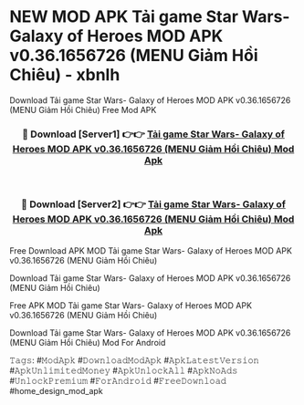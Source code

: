 # NEW MOD APK Tải game Star Wars- Galaxy of Heroes MOD APK v0.36.1656726 (MENU Giảm Hồi Chiêu) - xbnlh
Download Tải game Star Wars- Galaxy of Heroes MOD APK v0.36.1656726 (MENU Giảm Hồi Chiêu) Free Mod APK

<div align="center">
<h3>🔴 Download [Server1] 👉👉 <a href="https://apk-comot.site?title=Tải_game_Star_Wars-_Galaxy_of_Heroes_MOD_APK_v0.36.1656726_(MENU_Giảm_Hồi_Chiêu)">Tải game Star Wars- Galaxy of Heroes MOD APK v0.36.1656726 (MENU Giảm Hồi Chiêu) Mod Apk</a></h3><br>

<h3>🔴 Download [Server2] 👉👉 <a href="https://apk-comot.site?title=Tải_game_Star_Wars-_Galaxy_of_Heroes_MOD_APK_v0.36.1656726_(MENU_Giảm_Hồi_Chiêu)">Tải game Star Wars- Galaxy of Heroes MOD APK v0.36.1656726 (MENU Giảm Hồi Chiêu) Mod Apk</a></h3>
</div>


Free Download APK MOD Tải game Star Wars- Galaxy of Heroes MOD APK v0.36.1656726 (MENU Giảm Hồi Chiêu)

Download Tải game Star Wars- Galaxy of Heroes MOD APK v0.36.1656726 (MENU Giảm Hồi Chiêu) 

Free APK MOD Tải game Star Wars- Galaxy of Heroes MOD APK v0.36.1656726 (MENU Giảm Hồi Chiêu) 

Download Tải game Star Wars- Galaxy of Heroes MOD APK v0.36.1656726 (MENU Giảm Hồi Chiêu) Mod For Android

𝚃𝚊𝚐𝚜: #𝙼𝚘𝚍𝙰𝚙𝚔 #𝙳𝚘𝚠𝚗𝚕𝚘𝚊𝚍𝙼𝚘𝚍𝙰𝚙𝚔 #𝙰𝚙𝚔𝙻𝚊𝚝𝚎𝚜𝚝𝚅𝚎𝚛𝚜𝚒𝚘𝚗 #𝙰𝚙𝚔𝚄𝚗𝚕𝚒𝚖𝚒𝚝𝚎𝚍𝙼𝚘𝚗𝚎𝚢 #𝙰𝚙𝚔𝚄𝚗𝚕𝚘𝚌𝚔𝙰𝚕𝚕 #𝙰𝚙𝚔𝙽𝚘𝙰𝚍𝚜 #𝚄𝚗𝚕𝚘𝚌𝚔𝙿𝚛𝚎𝚖𝚒𝚞𝚖 #𝙵𝚘𝚛𝙰𝚗𝚍𝚛𝚘𝚒𝚍 #𝙵𝚛𝚎𝚎𝙳𝚘𝚠𝚗𝚕𝚘𝚊𝚍 #home_design_mod_apk